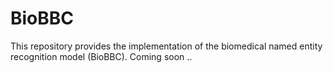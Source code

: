 # BioBBC
This repository provides the implementation of the biomedical named entity recognition model (BioBBC).
Coming soon ..
